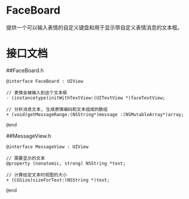 FaceBoard
=========

提供一个可以输入表情的自定义键盘和用于显示带自定义表情消息的文本框。

# 接口文档

##FaceBoard.h

```
@interface FaceBoard : UIView

// 表情会被输入到这个文本框
- (instancetype)initWithTextView:(UITextView *)faceTextView;

// 分析消息文本, 生成表情编码和文本组成的数组
+ (void)getMessageRange:(NSString*)message :(NSMutableArray*)array;

@end
````

##MessageView.h

```
@interface MessageView : UIView

// 需要显示的文本
@property (nonatomic, strong) NSString *text;

// 计算给定文本时视图的大小
+ (CGSize)sizeForText:(NSString *)text;

@end
```
